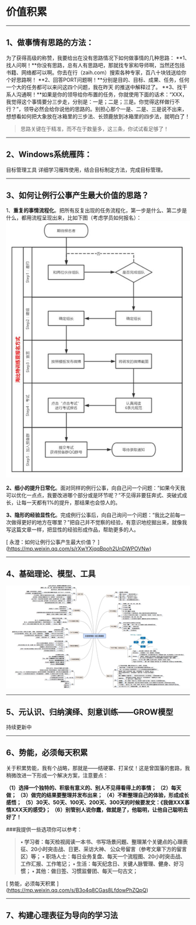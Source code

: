 # 价值积累
**********


## 1、做事情有思路的方法：

为了获得高级的称赞，我要给出在没有思路情况下如何做事情的几种思路：
**1、找人问啊！**你没有思路，总有人有思路吧，那就找专家和导师啊，当然还包括书籍、网络都可以啊。你去在行（zaih.com）搜索各种专家，百八十块钱送给你个好思路啊！
**2、回答PORT问题啊！**分别是目的、目标、成果、任务，任何一个大的任务都可以来问这四个问题，我在昨天
的推送中解释过了。
**3、找干系人沟通啊！**如果是你的领导给你布置的任务，你就使用下面的话术：“XXX，我觉得这个事情要分三步走，分别是：一是；二是；三是。你觉得这样做行不行？”，领导必然会给你说他的思路的。别担心那个一是、二是、三是说不出来，想想看如何把大象放在冰箱里的三步法、长颈鹿放到冰箱里的四步法，就明白了！

>思路关键在于精准，而不在于数量多，这三条，你试试看足够了！

****

## 2、Windows系统雁阵：
目标管理工具
详细学习雁阵使用，结合目标制定方法，完成目标管理。

*****

## 3、如何让例行公事产生最大价值的思路？

1、**重复的事情流程化**。把所有反复出现的任务流程化，第一步是什么、第二步是什么，都用流程呈现出来，比如下图（考虑学员如何报名）：
![](./_image/640.jpg)

**2、细小的提升日常化**。面对同样的例行公事，向自己问一个问题：“如果今天我可以优化一点点，我要改进哪个部分或是环节呢？”不见得非要狂奔式、突破式成长，让每一天都有1%的提升，那结果也会惊人的。

**3、隐形的经验显性化**。完成例行公事后，向自己询问一个问题：“我比之前每一次做得更好的地方在哪里？”把自己并不觉察的经验，有意识地挖掘出来，就像我写这篇文章一样，把显性的经验形成作品，帮助更多的人。

 [ 永澄：如何让例行公事产生最大价值？  ] (https://mp.weixin.qq.com/s/rXwYXjqqBpoh2UnDWPOVNw)
*****

## 4、基础理论、模型、工具
![](./_image/微信截图_20170715162907.png)


*****

## 5、元认识、归纳演绎、刻意训练——GROW模型

持续更新中


****

## 6、势能，必须每天积累
关于积累势能，我有个战略，那就是——结硬寨、打呆仗！这是曾国藩的套路，我稍微改进一下形成一个解决方案，注意要点：

**（1）选择一个独特的、积极有意义的、别人不见得看得上的事情；
（2）每天做；
（3）做完的结果要整理并发布出来；
（4）不断整理自己的体验，形成成长感悟；
（5）30天、50天、100天、200天、300天的时候要发文：《我做XXX事情XXX天的感受》；
（6）别管别人说你蠢，做就是了，他聪明，让他自己聪明去好了！**


###我提供一些选项你可以参考：
>**• 学习者：每天检视阅读一本书、书写场景问题、整理某个关键点的心理表征、20小时突击战、日更、采访大神、
公众号留言（参考文章下方的留言区）等；
• 职场人士：每日业务复盘、每天一个流程图、20小时突击战、工作汇报、工作笔记；
• 生活：每天纪念日、关键人脉管理、健身、好习惯；
• 其他：做日签、习惯监督团、每天一句古文；**


 [ 势能，必须每天积累 ] (https://mp.weixin.qq.com/s/B3o4q8CGas8LfdowPhZQpQ)
******

## 7、构建心理表征为导向的学习法









